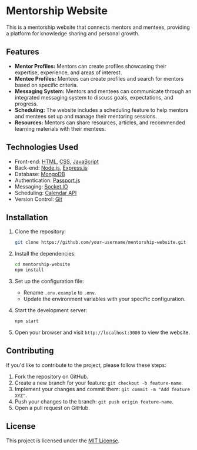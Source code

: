 # Mentorship Website

This is a mentorship website that connects mentors and mentees, providing a platform for knowledge sharing and personal growth.

## Features

- **Mentor Profiles:** Mentors can create profiles showcasing their expertise, experience, and areas of interest.
- **Mentee Profiles:** Mentees can create profiles and search for mentors based on specific criteria.
- **Messaging System:** Mentors and mentees can communicate through an integrated messaging system to discuss goals, expectations, and progress.
- **Scheduling:** The website includes a scheduling feature to help mentors and mentees set up and manage their mentoring sessions.
- **Resources:** Mentors can share resources, articles, and recommended learning materials with their mentees.

## Technologies Used

- Front-end: [HTML](https://html.com/), [CSS](https://www.w3.org/Style/CSS/Overview.en.html), [JavaScript](https://developer.mozilla.org/en-US/docs/Web/JavaScript)
- Back-end: [Node.js](https://nodejs.org/), [Express.js](https://expressjs.com/)
- Database: [MongoDB](https://www.mongodb.com/)
- Authentication: [Passport.js](http://www.passportjs.org/)
- Messaging: [Socket.IO](https://socket.io/)
- Scheduling: [Calendar API](https://calendar.google.com/)
- Version Control: [Git](https://git-scm.com/)

## Installation

1. Clone the repository:

   ```bash
   git clone https://github.com/your-username/mentorship-website.git
   ```

2. Install the dependencies:

   ```bash
   cd mentorship-website
   npm install
   ```

3. Set up the configuration file:

   - Rename `.env.example` to `.env`.
   - Update the environment variables with your specific configuration.

4. Start the development server:

   ```bash
   npm start
   ```

5. Open your browser and visit `http://localhost:3000` to view the website.

## Contributing

If you'd like to contribute to the project, please follow these steps:

1. Fork the repository on GitHub.
2. Create a new branch for your feature: `git checkout -b feature-name`.
3. Implement your changes and commit them: `git commit -m "Add feature XYZ"`.
4. Push your changes to the branch: `git push origin feature-name`.
5. Open a pull request on GitHub.

## License

This project is licensed under the [MIT License](LICENSE).
